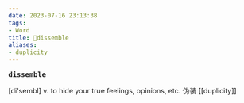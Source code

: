 ```yaml
---
date: 2023-07-16 23:13:38
tags: 
- Word
title: 📖dissemble
aliases: 
- duplicity
---
```


<pre><strong>dissemble</strong></pre>
[di'sembl]
v. to hide your true feelings, opinions, etc. 伪装
[[duplicity]]